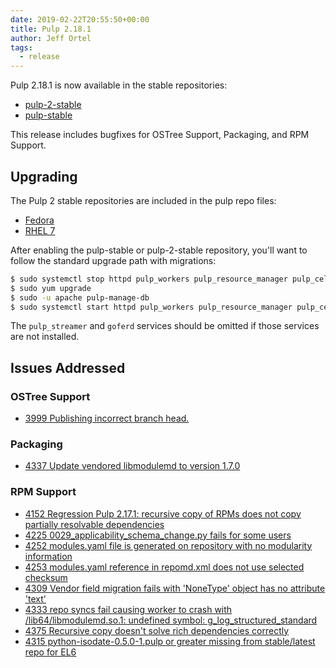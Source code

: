 ```yaml
---
date: 2019-02-22T20:55:50+00:00
title: Pulp 2.18.1
author: Jeff Ortel
tags:
  - release
---
```

<!-- more -->
Pulp 2.18.1 is now available in the stable repositories:

* [pulp-2-stable](https://repos.fedorapeople.org/pulp/pulp/stable/2/)
* [pulp-stable](https://repos.fedorapeople.org/pulp/pulp/stable/latest/)

This release includes bugfixes for OSTree Support, Packaging, and RPM Support.

## Upgrading

The Pulp 2 stable repositories are included in the pulp repo files:

- [Fedora](https://repos.fedorapeople.org/repos/pulp/pulp/fedora-pulp.repo)
- [RHEL 7](https://repos.fedorapeople.org/repos/pulp/pulp/rhel-pulp.repo)

After enabling the pulp-stable or pulp-2-stable repository, you'll want to
follow the standard upgrade path with migrations:

```sh
$ sudo systemctl stop httpd pulp_workers pulp_resource_manager pulp_celerybeat pulp_streamer goferd
$ sudo yum upgrade
$ sudo -u apache pulp-manage-db
$ sudo systemctl start httpd pulp_workers pulp_resource_manager pulp_celerybeat pulp_streamer goferd
```

The `pulp_streamer` and `goferd` services should be omitted if those services are not installed.


## Issues Addressed

### OSTree Support
- [3999	Publishing incorrect branch head.](https://pulp.plan.io/issues/3999)

### Packaging
- [4337	Update vendored libmodulemd to version 1.7.0](https://pulp.plan.io/issues/4337)

### RPM Support
- [4152	Regression Pulp 2.17.1: recursive copy of RPMs does not copy partially resolvable dependencies](https://pulp.plan.io/issues/4152)
- [4225	0029_applicability_schema_change.py fails for some users](https://pulp.plan.io/issues/4225)
- [4252	modules.yaml file is generated on repository with no modularity information](https://pulp.plan.io/issues/4252)
- [4253	modules.yaml reference in repomd.xml does not use selected checksum](https://pulp.plan.io/issues/4253)
- [4309	Vendor field migration fails with 'NoneType' object has no attribute 'text'](https://pulp.plan.io/issues/4309)
- [4333	repo syncs fail causing worker to crash with  /lib64/libmodulemd.so.1: undefined symbol: g_log_structured_standard](https://pulp.plan.io/issues/4333)
- [4375	Recursive copy doesn't solve rich dependencies correctly](https://pulp.plan.io/issues/4375)
- [4315	python-isodate-0.5.0-1.pulp or greater missing from stable/latest repo for EL6](https://pulp.plan.io/issues/4315)

